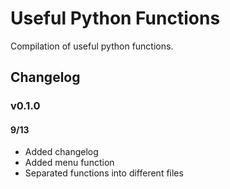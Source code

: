 
# Useful Python Functions

Compilation of useful python functions.

## Changelog

### v0.1.0
#### 9/13
 - Added changelog
 - Added menu function
 - Separated functions into different files
